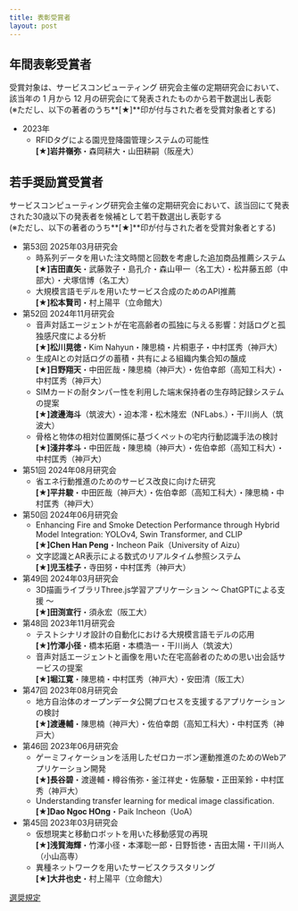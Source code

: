 ```yaml
---
title: 表彰受賞者
layout: post
---
```


<!-- # 表彰受賞者 -->

## 年間表彰受賞者

受賞対象は、サービスコンピューティング 研究会主催の定期研究会において、該当年の 1 月から 12 月の研究会にて発表されたものから若干数選出し表彰  
(※ただし、以下の著者のうち**[★]**印が付与された者を受賞対象者とする)

- 2023年
  - RFIDタグによる園児登降園管理システムの可能性  
    **[★]岩井嶺弥**・森岡耕大・山田耕嗣（阪産大）

## 若手奨励賞受賞者

サービスコンピューティング研究会主催の定期研究会において、該当回にて発表された30歳以下の発表者を候補として若干数選出し表彰する  
(※ただし、以下の著者のうち**[★]**印が付与された者を受賞対象者とする)

- 第53回 2025年03月研究会
  - 時系列データを用いた注文時間と回数を考慮した追加商品推薦システム  
    **[★]吉田直矢**・武藤敦子・島孔介・森山甲一（名工大）・松井藤五郎（中部大）・犬塚信博（名工大）
  - 大規模言語モデルを用いたサービス合成のためのAPI推薦  
    **[★]松本賢司**・村上陽平（立命館大）
- 第52回 2024年11月研究会
  - 音声対話エージェントが在宅高齢者の孤独に与える影響：対話ログと孤独感尺度による分析  
    **[★]松川晃徳**・Kim Nahyun・陳思楠・片桐恵子・中村匡秀（神戸大）
  - 生成AIとの対話ログの蓄積・共有による組織内集合知の醸成  
    **[★]日野翔天**・中田匠哉・陳思楠（神戸大）・佐伯幸郎（高知工科大）・中村匡秀（神戸大）
  - SIMカードの耐タンパー性を利用した端末保持者の生存時記録システムの提案  
    **[★]渡邊海斗**（筑波大）・迫本澪・松木隆宏（NFLabs.）・干川尚人（筑波大）
  - 骨格と物体の相対位置関係に基づくペットの宅内行動認識手法の検討  
    **[★]淺井孝斗**・中田匠哉・陳思楠（神戸大）・佐伯幸郎（高知工科大）・中村匡秀（神戸大）
- 第51回 2024年08月研究会
  - 省エネ行動推進のためのサービス改良に向けた研究  
    **[★]平井駿**・中田匠哉（神戸大）・佐伯幸郎（高知工科大）・陳思楠・中村匡秀（神戸大）
- 第50回 2024年06月研究会
  - Enhancing Fire and Smoke Detection Performance through Hybrid Model Integration: YOLOv4, Swin Transformer, and CLIP  
    **[★]Chen Han Peng**・Incheon Paik（University of Aizu）
  - 文字認識とAR表示による数式のリアルタイム参照システム  
    **[★]児玉桂子**・寺田努・中村匡秀（神戸大）
- 第49回 2024年03月研究会
  - 3D描画ライブラリThree.js学習アプリケーション ～ ChatGPTによる支援 ～  
    **[★]田渕宣行**・須永宏（阪工大）
- 第48回 2023年11月研究会
  - テストシナリオ設計の自動化における大規模言語モデルの応用  
    **[★]竹澤小径**・橋本拓磨・本橋浩一・干川尚人（筑波大）
  - 音声対話エージェントと画像を用いた在宅高齢者のための思い出会話サービスの提案  
    **[★]堀江寛**・陳思楠・中村匡秀（神戸大）・安田清（阪工大）
- 第47回 2023年08月研究会
  - 地方自治体のオープンデータ公開プロセスを支援するアプリケーションの検討  
    **[★]渡邊輔**・陳思楠（神戸大）・佐伯幸朗（高知工科大）・中村匡秀（神戸大）
- 第46回 2023年06月研究会
  - ゲーミフィケーションを活用したゼロカーボン運動推進のためのWebアプリケーション開発  
    **[★]長谷碧**・渡邊輔・樽谷侑弥・釜江祥史・佐藤駿・正田茉鈴・中村匡秀（神戸大）
  - Understanding transfer learning for medical image classification.  
    **[★]Dao Ngoc HOng**・Paik Incheon（UoA）
- 第45回 2023年03月研究会
  - 仮想現実と移動ロボットを用いた移動感覚の再現  
    **[★]浅賀海輝**・竹澤小径・本澤聡一郎・日野哲徳・吉田太陽・干川尚人（小山高専）
  - 異種ネットワークを用いたサービスクラスタリング  
    **[★]大井也史**・村上陽平（立命館大）

<a href="/award.html" class="btn_28"><span>選奨規定</span></a>

